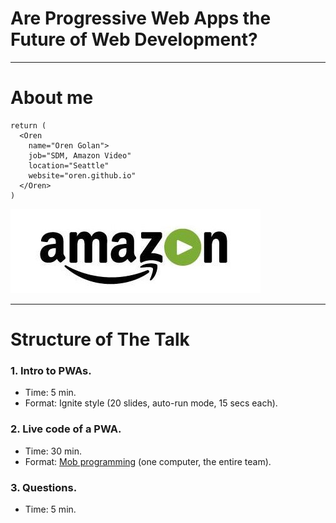 <!-- page_number: true -->

# Are Progressive Web Apps the Future of Web Development?

---

# About me
```
return (
  <Oren
    name="Oren Golan">
    job="SDM, Amazon Video"
    location="Seattle"
    website="oren.github.io"
  </Oren>
)
```
![](pics/amazon-video.jpg)

---

# Structure of The Talk
### 1. Intro to PWAs.
* Time: 5 min.
* Format: Ignite style (20 slides, auto-run mode, 15 secs each).

### 2. Live code of a PWA.
* Time: 30 min.
* Format: [Mob programming](https://en.wikipedia.org/wiki/Mob_programming) (one computer, the entire team).

### 3. Questions.
* Time: 5 min.
